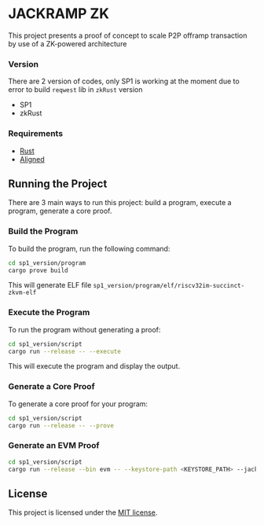 # JACKRAMP ZK

This project presents a proof of concept to scale P2P offramp transaction by use of a ZK-powered architecture

### Version
There are 2 version of codes, only SP1 is working at the moment due to error to build `reqwest` lib in `zkRust` version
- SP1
- zkRust 

### Requirements

- [Rust](https://rustup.rs/)
- [Aligned](https://docs.alignedlayer.com/guides/2_build_your_first_aligned_application#app)

## Running the Project

There are 3 main ways to run this project: build a program, execute a program, generate a core proof.

### Build the Program

To build the program, run the following command:

```sh
cd sp1_version/program
cargo prove build
```
This will generate ELF file `sp1_version/program/elf/riscv32im-succinct-zkvm-elf`
### Execute the Program

To run the program without generating a proof:

```sh
cd sp1_version/script
cargo run --release -- --execute
```

This will execute the program and display the output.

### Generate a Core Proof

To generate a core proof for your program:

```sh
cd sp1_version/script
cargo run --release -- --prove
```

### Generate an EVM Proof

```sh
cd sp1_version/script
cargo run --release --bin evm -- --keystore-path <KEYSTORE_PATH> --jackramp-contract-address <JACKRAMP_CONTRACT_ADDR> --rpc-url https://ethereum-holesky-rpc.publicnode.com --network holesky
```


## License

This project is licensed under the [MIT license](https://opensource.org/licenses/MIT).
